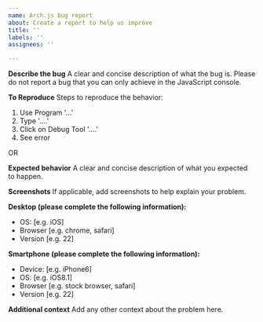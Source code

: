 ```yaml
---
name: Arch.js bug report
about: Create a report to help us improve
title: ''
labels: ''
assignees: ''

---
```


**Describe the bug**
A clear and concise description of what the bug is.
Please do not report a bug that you can only achieve in the JavaScript console.

**To Reproduce**
Steps to reproduce the behavior:
1. Use Program '...'
2. Type '....'
3. Click on Debug Tool '....'
4. See error

OR

**Expected behavior**
A clear and concise description of what you expected to happen.

**Screenshots**
If applicable, add screenshots to help explain your problem.

**Desktop (please complete the following information):**
 - OS: [e.g. iOS]
 - Browser [e.g. chrome, safari]
 - Version [e.g. 22]

**Smartphone (please complete the following information):**
 - Device: [e.g. iPhone6]
 - OS: [e.g. iOS8.1]
 - Browser [e.g. stock browser, safari]
 - Version [e.g. 22]

**Additional context**
Add any other context about the problem here.
